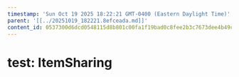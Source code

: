 ```yaml
---
timestamp: 'Sun Oct 19 2025 18:22:21 GMT-0400 (Eastern Daylight Time)'
parent: '[[../20251019_182221.8efceada.md]]'
content_id: 0537300d6dcd0548115d8b801c00fa1f19bad0c8fee2b3c7673dee4b49cc04df
---
```


# test: ItemSharing
